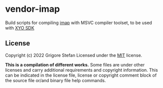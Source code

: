# vendor-imap

Build scripts for compiling [imap](https://www.mirrorservice.org/sites/ftp.cac.washington.edu/imap/) with MSVC compiler toolset, to be used with [XYO SDK](https://github.com/g-stefan/xyo-sdk)

## License

Copyright (c) 2022 Grigore Stefan
Licensed under the [MIT](LICENSE) license.

**This is a compilation of different works.**
Some files are under other licenses and carry additional requirements and copyright information.
This can be indicated in the license file, license or copyright comment block of the source file or/and binary file help commands.

